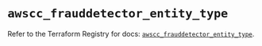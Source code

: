 # `awscc_frauddetector_entity_type`

Refer to the Terraform Registry for docs: [`awscc_frauddetector_entity_type`](https://registry.terraform.io/providers/hashicorp/awscc/0.70.0/docs/resources/frauddetector_entity_type).
